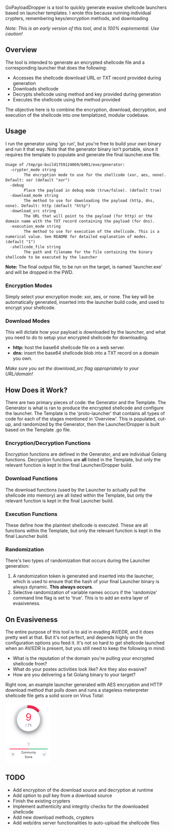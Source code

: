 GoPayloadDropper is a tool to quickly generate evasive shellcode launchers based on launcher templates. I wrote this because running individual crypters, remembering keys/encryption methods, and downloading 

*Note: This is an early version of this tool, and is 100% expiremental. Use caution!*

## Overview
The tool is intended to generate an encrypted shellcode file and a corresponding launcher that does the following:
- Accesses the shellcode download URL or TXT record provided during generation
- Downloads shellcode
- Decrypts shellcode using method and key provided during generation
- Executes the shellcode using the method provided

The objective here is to combine the encryption, download, decryption, and execution of the shellcode into one templatized, modular codebase. 

## Usage

I run the generator using 'go run', but you're free to build your own binary and run it that way. Note that the generator binary isn't portable, since it requires the template to populate and generate the final launcher.exe file.

```
Usage of /tmp/go-build1759124069/b001/exe/generator:
  -crypter_mode string
    	The encryption mode to use for the shellcode (xor, aes, none). Default: xor (default "xor")
  -debug
    	Place the payload in debug mode (true/false). (default true)
  -download_mode string
    	The method to use for downloading the payload (http, dns, none). Default: http (default "http")
  -download_src string
    	The URL that will point to the payload (for http) or the domain name with the TXT record containing the payload (for dns).
  -execution_mode string
    	The method to use for execution of the shellcode. This is a numerical value. See README for detailed explanation of modes. (default "1")
  -shellcode_file string
    	The path and filename for the file containing the binary shellcode to be executed by the launcher
```

**Note:** The final output file, to be run on the target, is named 'launcher.exe' and will be dropped in the PWD.

### Encryption Modes
Simply select your encryption mode: xor, aes, or none. The key will be automatically generated, inserted into the launcher build code, and used to encrypt your shellcode.

### Download Modes
This will dictate how your payload is downloaded by the launcher, and what you need to do to setup your encrypted shellcode for downloading.

- **http:** host the base64 shellcode file on a web server.
- **dns:** insert the base64 shellcode blob into a TXT record on a domain you own.

*Make sure you set the download_src flag appropriately to your URL/domain!*

## How Does it Work?
There are two primary pieces of code: the Generator and the Template. The Generator is what is ran to produce the encrypted shellcode and configure the launcher. The Template is the 'proto-launcher' that contains all types of code for each of the stages mentioned in 'Overview'. This is populated, cut-up, and randomized by the Generator, then the Launcher/Dropper is built based on the Template .go file.

### Encryption/Decryption Functions
Encryption functions are defined in the Generator, and are individual Golang functions. Decryption functions are **all** listed in the Template, but only the relevant function is kept in the final Launcher/Dropper build.

### Download Functions
The download functions (used by the Launcher to actually pull the shellcode into memory) are all listed within the Template, but only the relevant function is kept in the final Launcher build.

### Execution Functions
These define how the plaintext shellcode is executed. These are all functions within the Template, but only the relevant function is kept in the final Launcher build.

### Randomization
There's two types of randomization that occurs during the Launcher generation:
1. A randomization token is generated and inserted into the launcher, which is used to ensure that the hash of your final Launcher binary is always dynamic. **This always occurs**.
2. Selective randomization of variable names occurs if the 'randomize' command line flag is set to 'true'. This is to add an extra layer of evasiveness.

## On Evasiveness
The entire purpose of this tool is to aid in evading AV/EDR, and it does pretty well at that. But it's not perfect, and depends highly on the configuration options you feed it. It's not so hard to get shellcode launched when an AV/EDR is present, but you still need to keep the following in mind:
- What is the reputation of the domain you're pulling your encrypted shellcode from?
- What do your postex activities look like? Are they also evasive?
- How are you delivering a fat Golang binary to your target?

Right now, an example launcher generated with AES encryption and HTTP download method that pulls down and runs a stageless meterpreter shellcode file gets a solid score on Virus Total:

![VT score](https://github.com/m1kemu/m1kemu.github.io/raw/master/assets/images/meterp_vt_score.PNG)

## TODO
- Add encryption of the download source and decryption at runtime
- Add option to pull key from a download source
- Finish the existing crypters
- Implement authenticity and integrity checks for the downloaded shellcode
- Add new download methods, crypters
- Add web/dns server functionalities to auto-upload the shellcode files
